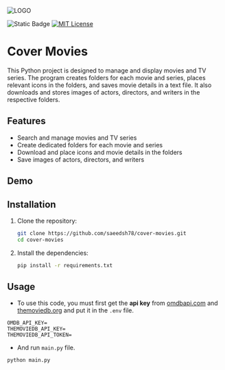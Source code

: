 ![LOGO](https://i.postimg.cc/3ryRdKt6/ascii-text-art1.png)

![Static Badge](https://img.shields.io/badge/python-3.6%7C3.7%7C3.8%7C3.9%7C3.10%7C3.11%7C3.12-blue)
[![MIT License](https://img.shields.io/badge/License-MIT-green.svg)](https://choosealicense.com/licenses/mit/)


# Cover Movies

This Python project is designed to manage and display movies and TV series. The program creates folders for each movie and series, places relevant icons in the folders, and saves movie details in a text file. It also downloads and stores images of actors, directors, and writers in the respective folders.
## Features

- Search and manage movies and TV series
- Create dedicated folders for each movie and series
- Download and place icons and movie details in the folders
- Save images of actors, directors, and writers


## Demo

[](./sample/demo.gif)


## Installation

1. Clone the repository:
   ```bash
   git clone https://github.com/saeedsh78/cover-movies.git
   cd cover-movies
   ```
2. Install the dependencies:
    ```bash
    pip install -r requirements.txt
    ```

## Usage
- To use this code, you must first get the **api key** from [omdbapi.com](https://www.omdbapi.com/) and [themoviedb.org](https://www.themoviedb.org/) and put it in the `.env` file.
```env
OMDB_API_KEY=
THEMOVIEDB_API_KEY=
THEMOVIEDB_API_TOKEN=
```
- And run `main.py` file.
```python
python main.py
```

